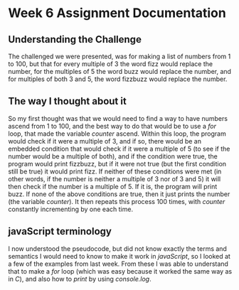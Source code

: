 # Week 6 Assignment Documentation

## Understanding the Challenge
The challenged we were presented, was for making a list of numbers from 1 to 100, but that for every multiple of 3 the word fizz would replace the number, for the multiples of 5 the word buzz would replace the number, and for multiples of both 3 and 5, the word fizzbuzz would replace the number.

## The way I thought about it
So my first thought was that we would need to find a way to have numbers ascend from 1 to 100, and the best way to do that would be to use a *for* loop, that made the variable *counter* ascend. Within this loop, the program would check if it were a multiple of 3, and if so, there would be an embedded condition that would check if it were a multiple of 5 (to see if the number would be a multiple of both), and if the condition were true, the program would print fizzbuzz, but if it were not true (but the first condition still be true) it would print fizz. If neither of these conditions were met (in other words, if the number is neither a multiple of 3 nor of 3 and 5) it will then check if the number is a multiple of 5. If it is, the program will print buzz. If none of the above conditions are true, then it just prints the number (the variable *counter*). It then repeats this process 100 times, with *counter* constantly incrementing by one each time.

## javaScript terminology
I now understood the pseudocode, but did not know exactly the terms and semantics I would need to know to make it work in *javaScript*, so I looked at a few of the examples from last week. From these I was able to understand that to make a *for* loop (which was easy because it worked the same way as in *C*), and also how to *print* by using *console.log*. 
